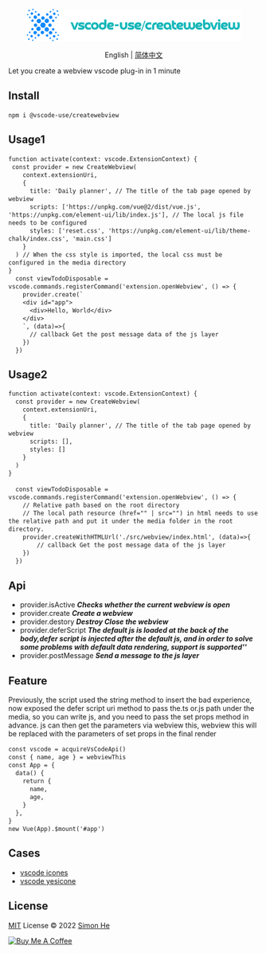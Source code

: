 <p align="center">
<img src="./assets/kv.png" alt="vscode-use/createwebview">
</p>
<p align="center"> English | <a href="./README_zh.md">简体中文</a></p>

Let you create a webview vscode plug-in in 1 minute

## Install
```
npm i @vscode-use/createwebview
```

## Usage1

```code
function activate(context: vscode.ExtensionContext) {
 const provider = new CreateWebview(
    context.extensionUri,
    {
      title: 'Daily planner', // The title of the tab page opened by webview
      scripts: ['https://unpkg.com/vue@2/dist/vue.js', 'https://unpkg.com/element-ui/lib/index.js'], // The local js file needs to be configured 
      styles: ['reset.css', 'https://unpkg.com/element-ui/lib/theme-chalk/index.css', 'main.css']
    }
  ) // When the css style is imported, the local css must be configured in the media directory
}
  const viewTodoDisposable = vscode.commands.registerCommand('extension.openWebview', () => {
    provider.create(`
    <div id="app">
      <div>Hello, World</div>
    </div>
    `, (data)=>{
      // callback Get the post message data of the js layer
    })
  })
```

## Usage2

```code
function activate(context: vscode.ExtensionContext) {
  const provider = new CreateWebview(
    context.extensionUri,
    {
      title: 'Daily planner', // The title of the tab page opened by webview
      scripts: [],
      styles: []
    }
  )
}

  const viewTodoDisposable = vscode.commands.registerCommand('extension.openWebview', () => {
    // Relative path based on the root directory
    // The local path resource (href="" | src="") in html needs to use the relative path and put it under the media folder in the root directory.
    provider.createWithHTMLUrl('./src/webview/index.html', (data)=>{
        // callback Get the post message data of the js layer
    })
  })
```

## Api

- provider.isActive ***Checks whether the current webview is open***
- provider.create ***Create a webview***
- provider.destory ***Destroy Close the webview***
- provider.deferScript ***The default js is loaded at the back of the body,defer script is injected after the default js, and in order to solve some problems with default data rendering, support is supported'<script>xxx</script>'***
- provider.postMessage ***Send a message to the js layer***

## Feature
Previously, the script used the string method to insert the bad experience, now exposed the defer script uri method to pass the.ts or.js path under the media, so you can write js, and you need to pass the set props method in advance. js can then get the parameters via webview this, webview this will be replaced with the parameters of set props in the final render

```code
const vscode = acquireVsCodeApi()
const { name, age } = webviewThis
const App = {
  data() {
    return {
      name,
      age,
    }
  },
}
new Vue(App).$mount('#app')

```

## Cases
- [vscode icones](https://marketplace.visualstudio.com/items?itemName=simonhe.vscode-icones)
- [vscode yesicone](https://marketplace.visualstudio.com/items?itemName=simonhe.vscode-yesicon)


## License

[MIT](./LICENSE) License © 2022 [Simon He](https://github.com/Simon-He95)

<a href="https://github.com/Simon-He95/sponsor" target="_blank"><img src="https://cdn.buymeacoffee.com/buttons/default-orange.png" alt="Buy Me A Coffee" style="height: 51px !important;width: 217px !important;" ></a>


